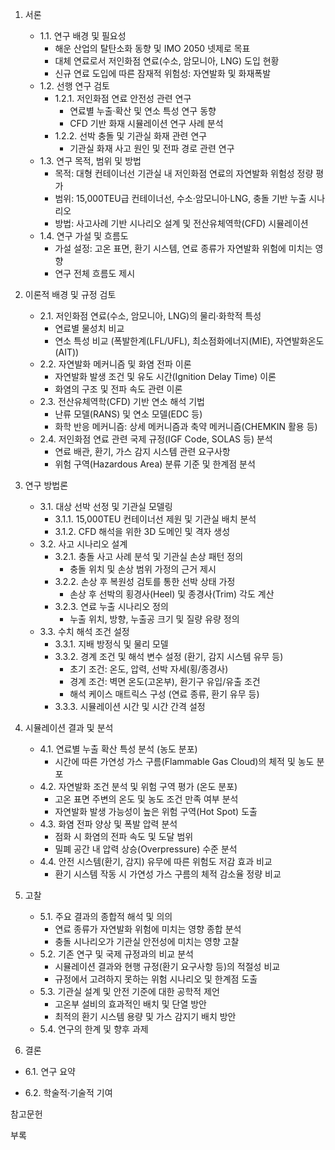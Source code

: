 1. 서론
	- 1.1. 연구 배경 및 필요성
		- 해운 산업의 탈탄소화 동향 및 IMO 2050 넷제로 목표
		- 대체 연료로서 저인화점 연료(수소, 암모니아, LNG) 도입 현황
		- 신규 연료 도입에 따른 잠재적 위험성: 자연발화 및 화재폭발
	- 1.2. 선행 연구 검토    
	    - 1.2.1. 저인화점 연료 안전성 관련 연구
			- 연료별 누출·확산 및 연소 특성 연구 동향
			- CFD 기반 화재 시뮬레이션 연구 사례 분석
	    - 1.2.2. 선박 충돌 및 기관실 화재 관련 연구
			- 기관실 화재 사고 원인 및 전파 경로 관련 연구
	- 1.3. 연구 목적, 범위 및 방법
		- 목적: 대형 컨테이너선 기관실 내 저인화점 연료의 자연발화 위험성 정량 평가
		- 범위: 15,000TEU급 컨테이너선, 수소·암모니아·LNG, 충돌 기반 누출 시나리오
		- 방법: 사고사례 기반 시나리오 설계 및 전산유체역학(CFD) 시뮬레이션
	- 1.4. 연구 가설 및 흐름도
		- 가설 설정: 고온 표면, 환기 시스템, 연료 종류가 자연발화 위험에 미치는 영향
		- 연구 전체 흐름도 제시

2. 이론적 배경 및 규정 검토
	- 2.1. 저인화점 연료(수소, 암모니아, LNG)의 물리·화학적 특성
		- 연료별 물성치 비교
		- 연소 특성 비교 (폭발한계(LFL/UFL), 최소점화에너지(MIE), 자연발화온도(AIT))
	- 2.2. 자연발화 메커니즘 및 화염 전파 이론
		- 자연발화 발생 조건 및 유도 시간(Ignition Delay Time) 이론
		- 화염의 구조 및 전파 속도 관련 이론
	- 2.3. 전산유체역학(CFD) 기반 연소 해석 기법
		- 난류 모델(RANS) 및 연소 모델(EDC 등)
		- 화학 반응 메커니즘: 상세 메커니즘과 축약 메커니즘(CHEMKIN 활용 등)
	- 2.4. 저인화점 연료 관련 국제 규정(IGF Code, SOLAS 등) 분석
		- 연료 배관, 환기, 가스 감지 시스템 관련 요구사항
		- 위험 구역(Hazardous Area) 분류 기준 및 한계점 분석

3. 연구 방법론
	- 3.1. 대상 선박 선정 및 기관실 모델링
	    - 3.1.1. 15,000TEU 컨테이너선 제원 및 기관실 배치 분석
	    - 3.1.2. CFD 해석을 위한 3D 도메인 및 격자 생성
	- 3.2. 사고 시나리오 설계
		- 3.2.1. 충돌 사고 사례 분석 및 기관실 손상 패턴 정의
			- 충돌 위치 및 손상 범위 가정의 근거 제시
	    - 3.2.2. 손상 후 복원성 검토를 통한 선박 상태 가정
		    - 손상 후 선박의 횡경사(Heel) 및 종경사(Trim) 각도 계산
	    - 3.2.3. 연료 누출 시나리오 정의
		    - 누출 위치, 방향, 누출공 크기 및 질량 유량 정의
	- 3.3. 수치 해석 조건 설정
	    - 3.3.1. 지배 방정식 및 물리 모델
	    - 3.3.2. 경계 조건 및 해석 변수 설정 (환기, 감지 시스템 유무 등)
		    - 초기 조건: 온도, 압력, 선박 자세(횡/종경사)
		    - 경계 조건: 벽면 온도(고온부), 환기구 유입/유출 조건
		    - 해석 케이스 매트릭스 구성 (연료 종류, 환기 유무 등)
	    - 3.3.3. 시뮬레이션 시간 및 시간 간격 설정

4. 시뮬레이션 결과 및 분석
	- 4.1. 연료별 누출 확산 특성 분석 (농도 분포)
		- 시간에 따른 가연성 가스 구름(Flammable Gas Cloud)의 체적 및 농도 분포
	- 4.2. 자연발화 조건 분석 및 위험 구역 평가 (온도 분포)
		- 고온 표면 주변의 온도 및 농도 조건 만족 여부 분석
		- 자연발화 발생 가능성이 높은 위험 구역(Hot Spot) 도출
	- 4.3. 화염 전파 양상 및 폭발 압력 분석
		- 점화 시 화염의 전파 속도 및 도달 범위
		- 밀폐 공간 내 압력 상승(Overpressure) 수준 분석
	- 4.4. 안전 시스템(환기, 감지) 유무에 따른 위험도 저감 효과 비교
		- 환기 시스템 작동 시 가연성 가스 구름의 체적 감소율 정량 비교

5. 고찰
	- 5.1. 주요 결과의 종합적 해석 및 의의
		- 연료 종류가 자연발화 위험에 미치는 영향 종합 분석
		- 충돌 시나리오가 기관실 안전성에 미치는 영향 고찰
	- 5.2. 기존 연구 및 국제 규정과의 비교 분석 
		- 시뮬레이션 결과와 현행 규정(환기 요구사항 등)의 적절성 비교
		- 규정에서 고려하지 못하는 위험 시나리오 및 한계점 도출
	- 5.3. 기관실 설계 및 안전 기준에 대한 공학적 제언
		- 고온부 설비의 효과적인 배치 및 단열 방안
		- 최적의 환기 시스템 용량 및 가스 감지기 배치 방안
	- 5.4. 연구의 한계 및 향후 과제

6. 결론

- 6.1. 연구 요약
    
- 6.2. 학술적·기술적 기여
    

참고문헌

부록
